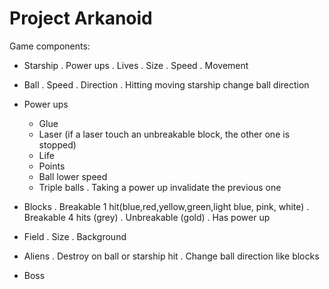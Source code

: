 # Project Arkanoid

Game components:

- Starship
    . Power ups
    . Lives
    . Size
    . Speed
    . Movement

- Ball
    . Speed
    . Direction
    . Hitting moving starship change ball direction

- Power ups
    - Glue
    - Laser (if a laser touch an unbreakable block, the other one is stopped)
    - Life
    - Points
    - Ball lower speed
    - Triple balls
    . Taking a power up invalidate the previous one


- Blocks
    . Breakable 1 hit(blue,red,yellow,green,light blue, pink, white)
    . Breakable 4 hits (grey)
    . Unbreakable (gold)
    . Has power up

- Field
    . Size
    . Background


- Aliens
    . Destroy on ball or starship hit
    . Change ball direction like blocks

- Boss
